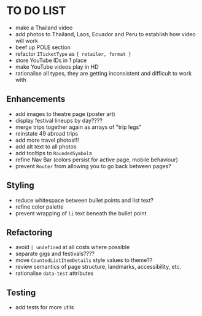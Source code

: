 # TO DO LIST

- make a Thailand video
- add photos to Thailand, Laos, Ecuador and Peru to establish how video will work
- beef up POLE section
- refactor `ITicketType` as `{ retailer, format }`
- store YouTube IDs in 1 place
- make YouTube videos play in HD
- rationalise all types, they are getting inconsistent and difficult to work with

## Enhancements

- add images to theatre page (poster art)
- display festival lineups by day????
- merge trips together again as arrays of "trip legs"
- reinstate 49 abroad trips
- add more travel photos!!!
- add alt text to all photos
- add tooltips to `RoundedSymbol`s
- refine Nav Bar (colors persist for active page, mobile behaviour)
- prevent `Router` from allowing you to go back between pages?

## Styling

- reduce whitespace between bullet points and list text?
- refine color palette
- prevent wrapping of `li` text beneath the bullet point

## Refactoring

- avoid `| undefined` at all costs where possible
- separate gigs and festivals????
- move `CountedListItemDetails` style values to theme??
- review semantics of page structure, landmarks, accessibility, etc.
- rationalise `data-test` attributes

## Testing

- add tests for more utils
